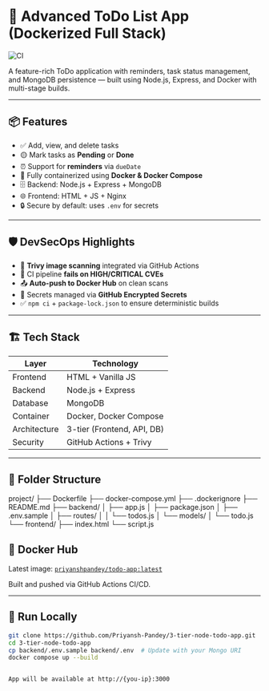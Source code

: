 # 📝 Advanced ToDo List App (Dockerized Full Stack)

![CI](https://github.com/Priyansh-Pandey/3-tier-node-todo-app/actions/workflows/docker-publish.yml/badge.svg)

A feature-rich ToDo application with reminders, task status management, and MongoDB persistence — built using Node.js, Express, and Docker with multi-stage builds.

---

## 📦 Features

- ✅ Add, view, and delete tasks
- 🟡 Mark tasks as **Pending** or **Done**
- ⏰ Support for **reminders** via `dueDate`
- 📂 Fully containerized using **Docker & Docker Compose**
- 🗄️ Backend: Node.js + Express + MongoDB
- 🌐 Frontend: HTML + JS + Nginx
- 🔒 Secure by default: uses `.env` for secrets

---

## 🛡️ DevSecOps Highlights

- 🔐 **Trivy image scanning** integrated via GitHub Actions
- 🧪 CI pipeline **fails on HIGH/CRITICAL CVEs**
- 📤 **Auto-push to Docker Hub** on clean scans
- 👤 Secrets managed via **GitHub Encrypted Secrets**
- ✅ `npm ci` + `package-lock.json` to ensure deterministic builds

---

## 🏗️ Tech Stack

| Layer       | Technology         |
|-------------|--------------------|
| Frontend    | HTML + Vanilla JS  |
| Backend     | Node.js + Express  |
| Database    | MongoDB            |
| Container   | Docker, Docker Compose |
| Architecture| 3-tier (Frontend, API, DB) |
| Security    | GitHub Actions + Trivy |

---

## 📁 Folder Structure

project/
├── Dockerfile
├── docker-compose.yml
├── .dockerignore
├── README.md
├── backend/
│ ├── app.js
│ ├── package.json
│ ├── .env.sample
│ ├── routes/
│ │ └── todos.js
│ └── models/
│ └── todo.js
└── frontend/
├── index.html
└── script.js


## 🚀 Docker Hub

Latest image: [`priyanshpandey/todo-app:latest`](https://hub.docker.com/repository/docker/priyanshpandey/todo-app)

Built and pushed via GitHub Actions CI/CD.

---

## 🧪 Run Locally

```bash
git clone https://github.com/Priyansh-Pandey/3-tier-node-todo-app.git
cd 3-tier-node-todo-app
cp backend/.env.sample backend/.env  # Update with your Mongo URI
docker compose up --build


App will be available at http://{you-ip}:3000
